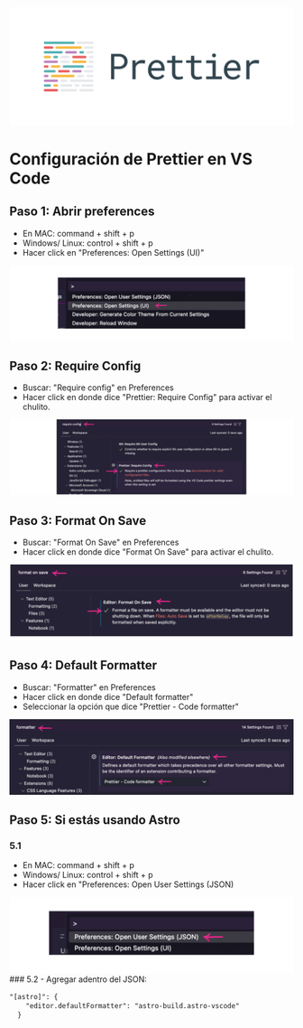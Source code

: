 ![Node JS](./carpeta-imagenes/prettier.png)
# Configuración de Prettier en VS Code

## Paso 1: Abrir preferences
- En MAC: command + shift + p 
- Windows/ Linux: control + shift + p
- Hacer click en "Preferences: Open Settings (UI)"

<img src="/carpeta-imagenes/command-shift1.png" alt="command shift p"/>

## Paso 2: Require Config
- Buscar: "Require config" en Preferences
- Hacer click en donde dice "Prettier: Require Config" para activar el chulito.

<img src="/carpeta-imagenes/require-config1.png" alt="require config p"/>

## Paso 3: Format On Save
- Buscar: "Format On Save" en Preferences
- Hacer click en donde dice "Format On Save" para activar el chulito.

<img src="/carpeta-imagenes/format-save.png" alt="format save p"/>

## Paso 4: Default Formatter
- Buscar: "Formatter" en Preferences
- Hacer click en donde dice "Default formatter"
- Seleccionar la opción que dice "Prettier - Code formatter"
<img src="/carpeta-imagenes/default-format.png" alt="default format"/>

## Paso 5: Si estás usando Astro

### 5.1
- En MAC: command + shift + p 
- Windows/ Linux: control + shift + p
- Hacer click en "Preferences: Open User Settings (JSON)

<img src="/carpeta-imagenes/buscar-json1.png" alt="default format"/>
### 5.2
- Agregar adentro del JSON:
  
```
"[astro]": {
    "editor.defaultFormatter": "astro-build.astro-vscode"
  }
```
  
